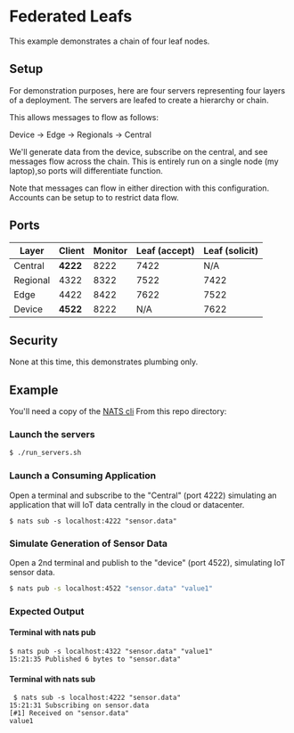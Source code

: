 # Federated Leafs

This example demonstrates a chain of four leaf nodes.

## Setup

For demonstration purposes, here are four servers representing four layers
of a deployment.  The servers are leafed to create
a hierarchy or chain.  

This allows messages to flow as follows:

Device -> Edge -> Regionals -> Central

We'll generate data from the device, subscribe on the central,
and see messages flow across the chain.  This is entirely run on
a single node (my laptop),so ports will differentiate function.

Note that messages can flow in either direction with this 
configuration. Accounts can be setup to to restrict
data flow.

## Ports

| Layer   | Client | Monitor | Leaf (accept) | Leaf (solicit) |
|---------|--------|---------|---------------|----------------|
| Central |**4222**|  8222   |  7422         | N/A            |
| Regional|  4322  |  8322   |  7522         | 7422           |
| Edge    |  4422  |  8422   |  7622         | 7522           |
| Device  |**4522**|  8222   |  N/A          | 7622           |


## Security

None at this time, this demonstrates plumbing only.

## Example

You'll need a copy of the [NATS cli](https://github.com/nats-io/natscli)
From this repo directory:

### Launch the servers
```bash
$ ./run_servers.sh
```

### Launch a Consuming Application

Open a terminal and subscribe to the "Central" (port 4222) simulating an
application that will IoT data centrally in the cloud or datacenter.

```text
$ nats sub -s localhost:4222 "sensor.data"
```

### Simulate Generation of Sensor Data

Open a 2nd terminal and publish to the "device" (port 4522), simulating IoT sensor
data.  

```bash
$ nats pub -s localhost:4522 "sensor.data" "value1"
```

### Expected Output

#### Terminal with nats pub

```text
$ nats pub -s localhost:4322 "sensor.data" "value1"
15:21:35 Published 6 bytes to "sensor.data"
```

#### Terminal with nats sub

```text
 $ nats sub -s localhost:4222 "sensor.data"
15:21:31 Subscribing on sensor.data
[#1] Received on "sensor.data"
value1
```



